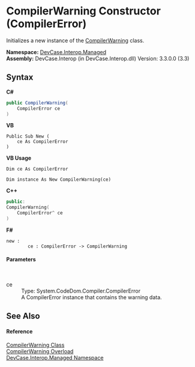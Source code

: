 # CompilerWarning Constructor (CompilerError)
 

Initializes a new instance of the <a href="T_DevCase_Interop_Managed_CompilerWarning">CompilerWarning</a> class.

**Namespace:**&nbsp;<a href="N_DevCase_Interop_Managed">DevCase.Interop.Managed</a><br />**Assembly:**&nbsp;DevCase.Interop (in DevCase.Interop.dll) Version: 3.3.0.0 (3.3)

## Syntax

**C#**<br />
``` C#
public CompilerWarning(
	CompilerError ce
)
```

**VB**<br />
``` VB
Public Sub New ( 
	ce As CompilerError
)
```

**VB Usage**<br />
``` VB Usage
Dim ce As CompilerError

Dim instance As New CompilerWarning(ce)
```

**C++**<br />
``` C++
public:
CompilerWarning(
	CompilerError^ ce
)
```

**F#**<br />
``` F#
new : 
        ce : CompilerError -> CompilerWarning
```


#### Parameters
&nbsp;<dl><dt>ce</dt><dd>Type: System.CodeDom.Compiler.CompilerError<br />A CompilerError instance that contains the warning data.</dd></dl>

## See Also


#### Reference
<a href="T_DevCase_Interop_Managed_CompilerWarning">CompilerWarning Class</a><br /><a href="Overload_DevCase_Interop_Managed_CompilerWarning__ctor">CompilerWarning Overload</a><br /><a href="N_DevCase_Interop_Managed">DevCase.Interop.Managed Namespace</a><br />